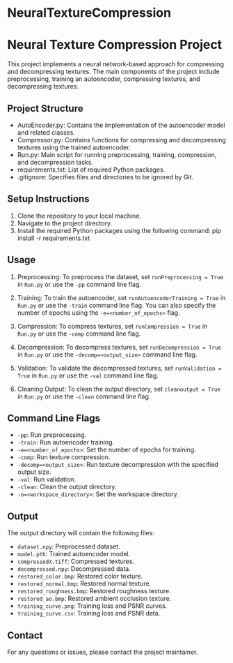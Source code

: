 # NeuralTextureCompression

Neural Texture Compression Project
==========================

This project implements a neural network-based approach for compressing and decompressing textures. The main components of the project include preprocessing, training an autoencoder, compressing textures, and decompressing textures.

Project Structure
-----------------
- AutoEncoder.py: Contains the implementation of the autoencoder model and related classes.
- Compressor.py: Contains functions for compressing and decompressing textures using the trained autoencoder.
- Run.py: Main script for running preprocessing, training, compression, and decompression tasks.
- requirements.txt: List of required Python packages.
- .gitignore: Specifies files and directories to be ignored by Git.

Setup Instructions
------------------
1. Clone the repository to your local machine.
2. Navigate to the project directory.
3. Install the required Python packages using the following command:
pip install -r requirements.txt


Usage
-----
1. Preprocessing:
To preprocess the dataset, set `runPreprocessing = True` in `Run.py` or use the `-pp` command line flag.

2. Training:
To train the autoencoder, set `runAutoencoderTraining = True` in `Run.py` or use the `-train` command line flag. You can also specify the number of epochs using the `-e=<number_of_epochs>` flag.

3. Compression:
To compress textures, set `runCompression = True` in `Run.py` or use the `-comp` command line flag.

4. Decompression:
To decompress textures, set `runDecompression = True` in `Run.py` or use the `-decomp=<output_size>` command line flag.

5. Validation:
To validate the decompressed textures, set `runValidation = True` in `Run.py` or use the `-val` command line flag.

6. Cleaning Output:
To clean the output directory, set `cleanoutput = True` in `Run.py` or use the `-clean` command line flag.

Command Line Flags
------------------
- `-pp`: Run preprocessing.
- `-train`: Run autoencoder training.
- `-e=<number_of_epochs>`: Set the number of epochs for training.
- `-comp`: Run texture compression.
- `-decomp=<output_size>`: Run texture decompression with the specified output size.
- `-val`: Run validation.
- `-clean`: Clean the output directory.
- `-o=<workspace_directory>`: Set the workspace directory.

Output
------
The output directory will contain the following files:
- `dataset.npy`: Preprocessed dataset.
- `model.pth`: Trained autoencoder model.
- `compressedX.tiff`: Compressed textures.
- `decompressed.npy`: Decompressed data.
- `restored_color.bmp`: Restored color texture.
- `restored_normal.bmp`: Restored normal texture.
- `restored_roughness.bmp`: Restored roughness texture.
- `restored_ao.bmp`: Restored ambient occlusion texture.
- `training_curve.png`: Training loss and PSNR curves.
- `training_curve.csv`: Training loss and PSNR data.

Contact
-------
For any questions or issues, please contact the project maintainer.
